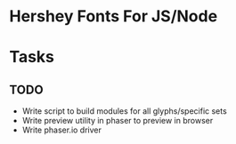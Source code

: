 # Hershey Fonts For JS/Node

# Tasks

## TODO

- Write script to build modules for all glyphs/specific sets
- Write preview utility in phaser to preview in browser
- Write phaser.io driver
